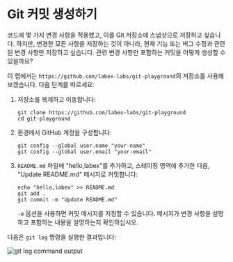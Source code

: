 # Git 커밋 생성하기

코드에 몇 가지 변경 사항을 적용했고, 이를 Git 저장소에 스냅샷으로 저장하고 싶습니다. 하지만, 변경한 모든 사항을 저장하는 것이 아니라, 현재 기능 또는 버그 수정과 관련된 변경 사항만 저장하고 싶습니다. 관련 변경 사항만 포함하는 커밋을 어떻게 생성할 수 있을까요?

이 랩에서는 `https://github.com/labex-labs/git-playground`의 저장소를 사용해 보겠습니다. 다음 단계를 따르세요:

1. 저장소를 복제하고 이동합니다:

   ```
   git clone https://github.com/labex-labs/git-playground
   cd git-playground
   ```

2. 환경에서 GitHub 계정을 구성합니다:

   ```
   git config --global user.name "your-name"
   git config --global user.email "your-email"
   ```

3. `README.md` 파일에 "hello,labex"를 추가하고, 스테이징 영역에 추가한 다음, "Update README.md" 메시지로 커밋합니다:

   ```
   echo "hello,labex" >> README.md
   git add .
   git commit -m "Update README.md"
   ```

   `-m` 옵션을 사용하면 커밋 메시지를 지정할 수 있습니다. 메시지가 변경 사항을 설명하고 포함하는 내용을 설명하는지 확인하십시오.

다음은 `git log` 명령을 실행한 결과입니다:

![git log command output](../assets/challenge-create-commit-step1-1.png)
